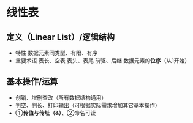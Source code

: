


# 线性表
## 定义（Linear List）/逻辑结构
- 特性
数据元素同类型、有限、有序
- 重要术语
表长、空表
表头、表尾
前驱、后继
数据元素的**位序**（从1开始）

## 基本操作/运算
- 创销、增删查改（所有数据结构通用）
- 判空、判长、打印输出（可根据实际需求增加其它基本操作）
- ①**传值与传址（&）**、②命名可读

<!--stackedit_data:
eyJoaXN0b3J5IjpbMTg4NzM5NzkzMF19
-->